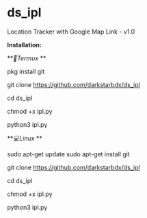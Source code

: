 # ds_ipl
Location Tracker with Google Map Link - v1.0 


<b>Installation:</b>

**_📱Termux_
**

pkg install git

git clone https://github.com/darkstarbdx/ds_ipl

cd ds_ipl

chmod +x ipl.py

python3 ipl.py

**_💻Linux_
**

sudo apt-get update
sudo apt-get install git

git clone https://github.com/darkstarbdx/ds_ipl

cd ds_ipl

chmod +x ipl.py

python3 ipl.py

